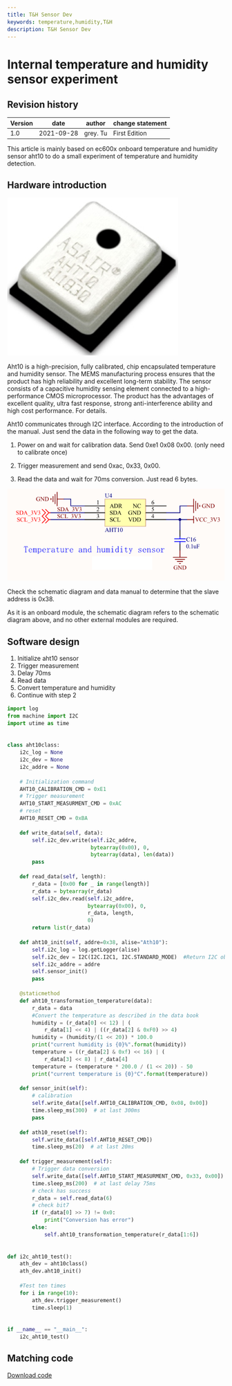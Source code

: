```yaml
---
title: T&H Sensor Dev
keywords: temperature,humidity,T&H
description: T&H Sensor Dev
---
```

# Internal temperature and humidity sensor experiment

## Revision history

|Version | date | author | change statement|
| ---- | ---------- | ------- | -------- |
|1.0 | 2021-09-28 | grey. Tu | First Edition|

This article is mainly based on ec600x onboard temperature and humidity sensor aht10 to do a small experiment of temperature and humidity detection.



## Hardware introduction

![media_i2c_aht_1](media/media_i2c_aht_1.jpg)

Aht10 is a high-precision, fully calibrated, chip encapsulated temperature and humidity sensor. The MEMS manufacturing process ensures that the product has high reliability and excellent long-term stability. The sensor consists of a capacitive humidity sensing element connected to a high-performance CMOS microprocessor. The product has the advantages of excellent quality, ultra fast response, strong anti-interference ability and high cost performance. For details. 

Aht10 communicates through I2C interface. According to the introduction of the manual. Just send the data in the following way to get the data.

1. Power on and wait for calibration data. Send 0xe1 0x08 0x00. (only need to calibrate once)

2. Trigger measurement and send 0xac, 0x33, 0x00.

3. Read the data and wait for 70ms conversion. Just read 6 bytes.

![media_i2c_aht_2](media/media_i2c_aht_2.png)

Check the schematic diagram and data manual to determine that the slave address is 0x38.

As it is an onboard module, the schematic diagram refers to the schematic diagram above, and no other external modules are required.

## Software design

1. Initialize aht10 sensor
2. Trigger measurement
3. Delay 70ms
4. Read data
5. Convert temperature and humidity
6. Continue with step 2

```python
import log
from machine import I2C
import utime as time


class aht10class:
    i2c_log = None
    i2c_dev = None
    i2c_addre = None

    # Initialization command
    AHT10_CALIBRATION_CMD = 0xE1
    # Trigger measurement
    AHT10_START_MEASURMENT_CMD = 0xAC
    # reset
    AHT10_RESET_CMD = 0xBA

    def write_data(self, data):
        self.i2c_dev.write(self.i2c_addre,
                           bytearray(0x00), 0,
                           bytearray(data), len(data))
        pass

    def read_data(self, length):
        r_data = [0x00 for _ in range(length)]
        r_data = bytearray(r_data)
        self.i2c_dev.read(self.i2c_addre,
                          bytearray(0x00), 0,
                          r_data, length,
                          0)
        return list(r_data)

    def aht10_init(self, addre=0x38, alise="Ath10"):
        self.i2c_log = log.getLogger(alise)
        self.i2c_dev = I2C(I2C.I2C1, I2C.STANDARD_MODE)  #Return I2C object
        self.i2c_addre = addre
        self.sensor_init()
        pass

    @staticmethod
    def aht10_transformation_temperature(data):
        r_data = data
        #Convert the temperature as described in the data book
        humidity = (r_data[0] << 12) | (
            r_data[1] << 4) | ((r_data[2] & 0xF0) >> 4)
        humidity = (humidity/(1 << 20)) * 100.0
        print("current humidity is {0}%".format(humidity))
        temperature = ((r_data[2] & 0xf) << 16) | (
            r_data[3] << 8) | r_data[4]
        temperature = (temperature * 200.0 / (1 << 20)) - 50
        print("current temperature is {0}°C".format(temperature))

    def sensor_init(self):
        # calibration
        self.write_data([self.AHT10_CALIBRATION_CMD, 0x08, 0x00])
        time.sleep_ms(300)  # at last 300ms
        pass

    def ath10_reset(self):
        self.write_data([self.AHT10_RESET_CMD])
        time.sleep_ms(20)  # at last 20ms

    def trigger_measurement(self):
        # Trigger data conversion
        self.write_data([self.AHT10_START_MEASURMENT_CMD, 0x33, 0x00])
        time.sleep_ms(200)  # at last delay 75ms
        # check has success
        r_data = self.read_data(6)
        # check bit7
        if (r_data[0] >> 7) != 0x0:
            print("Conversion has error")
        else:
            self.aht10_transformation_temperature(r_data[1:6])


def i2c_aht10_test():
    ath_dev = aht10class()
    ath_dev.aht10_init()

    #Test ten times
    for i in range(10):
        ath_dev.trigger_measurement()
        time.sleep(1)


if __name__ == "__main__":
    i2c_aht10_test()
```

## Matching code

<!-- *  [download code](code/code_i2c_aht10.py)-->
<a href="/docsite/docs/en-us/Advanced_development/Component/QuecPythonSub/code/code_i2c_aht10.py" target="_blank">Download code</a>
